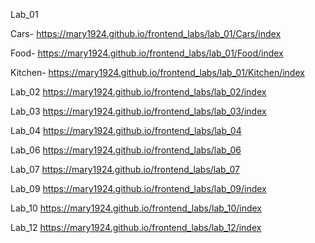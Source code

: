 Lab_01

Cars-
https://mary1924.github.io/frontend_labs/lab_01/Cars/index

Food-
https://mary1924.github.io/frontend_labs/lab_01/Food/index

Kitchen-
https://mary1924.github.io/frontend_labs/lab_01/Kitchen/index

Lab_02 
https://mary1924.github.io/frontend_labs/lab_02/index

Lab_03
https://mary1924.github.io/frontend_labs/lab_03/index

Lab_04
https://mary1924.github.io/frontend_labs/lab_04

Lab_06
https://mary1924.github.io/frontend_labs/lab_06

Lab_07
https://mary1924.github.io/frontend_labs/lab_07

Lab_09
https://mary1924.github.io/frontend_labs/lab_09/index

Lab_10
https://mary1924.github.io/frontend_labs/lab_10/index

Lab_12
https://mary1924.github.io/frontend_labs/lab_12/index
